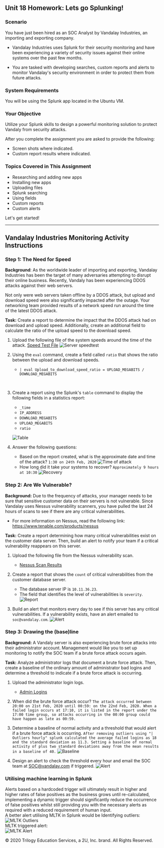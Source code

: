## Unit 18 Homework: Lets go Splunking!

### Scenario

You have just been hired as an SOC Analyst by Vandalay Industries, an importing and exporting company.
 
- Vandalay Industries uses Splunk for their security monitoring and have been experiencing a variety of security issues against their online systems over the past few months. 
 
- You are tasked with developing searches, custom reports and alerts to monitor Vandalay's security environment in order to protect them from future attacks.


### System Requirements 

You will be using the Splunk app located in the Ubuntu VM.


### Your Objective 

Utilize your Splunk skills to design a powerful monitoring solution to protect Vandaly from security attacks.

After you complete the assignment you are asked to provide the following:

- Screen shots where indicated.
- Custom report results where indicated.

### Topics Covered in This Assignment

- Researching and adding new apps
- Installing new apps
- Uploading files
- Splunk searching
- Using fields
- Custom reports
- Custom alerts

Let's get started!

---

## Vandalay Industries Monitoring Activity Instructions


### Step 1: The Need for Speed 

**Background**: As the worldwide leader of importing and exporting, Vandalay Industries has been the target of many adversaries attempting to disrupt their online business. Recently, Vandaly has been experiencing DDOS attacks against their web servers.

Not only were web servers taken offline by a DDOS attack, but upload and download speed were also significantly impacted after the outage. Your networking team provided results of a network speed run around the time of the latest DDOS attack.

**Task:** Create a report to determine the impact that the DDOS attack had on download and upload speed. Additionally, create an additional field to calculate the ratio of the upload speed to the download speed.


1.  Upload the following file of the system speeds around the time of the attack.
     [Speed Test File](Resources/server_speedtest.csv)
     ![Server speedtest](Images/1.1.Add-server-speedtest-csv.PNG)

2. Using the `eval` command, create a field called `ratio` that shows the ratio between the upload and download speeds.
   - `| eval Upload_to_download_speed_ratio = UPLOAD_MEGABITS / DOWNLOAD_MEGABITS`
  </br>
      
3. Create a report using the Splunk's `table` command to display the following fields in a statistics report:
    - `_time`
    - `IP_ADDRESS`
    - `DOWNLOAD_MEGABITS`
    - `UPLOAD_MEGABITS`
    - `ratio`
  
   ![Table](Images/1.3.Table.PNG)

4. Answer the following questions:

    - Based on the report created, what is the approximate date and time of the attack? `1:30 on 24th Feb, 2020`
  ![Time of attack](Images/1.4.Time-off-attack.PNG)
    - How long did it take your systems to recover? `Approximately 9 hours at 10:30`
    ![Recovery](Images/1.4.Recover.PNG)


### Step 2: Are We Vulnerable? 

**Background:**  Due to the frequency of attacks, your manager needs to be sure that sensitive customer data on their servers is not vulnerable. Since Vandalay uses Nessus vulnerability scanners, you have pulled the last 24 hours of scans to see if there are any critical vulnerabilities.

  - For more information on Nessus, read the following link: https://www.tenable.com/products/nessus

**Task:** Create a report determining how many critical vulnerabilities exist on the customer data server. Then, build an alert to notify your team if a critical vulnerability reappears on this server.

1. Upload the following file from the Nessus vulnerability scan.
   - [Nessus Scan Results](Resources/nessus_logs.csv)

2. Create a report that shows the `count` of critical vulnerabilities from the customer database server.
   - The database server IP is `10.11.36.23`.
   - The field that identifies the level of vulnerabilities is `severity`.
   ![Report](Images/2.2.Count-Report.PNG)
      
3. Build an alert that monitors every day to see if this server has any critical vulnerabilities. If a vulnerability exists, have an alert emailed to `soc@vandalay.com`.
   ![Alert](Images/2.3.Alert-critical-severity.PNG)



### Step 3: Drawing the (base)line

**Background:**  A Vandaly server is also experiencing brute force attacks into their administrator account. Management would like you to set up monitoring to notify the SOC team if a brute force attack occurs again.


**Task:** Analyze administrator logs that document a brute force attack. Then, create a baseline of the ordinary amount of administrator bad logins and determine a threshold to indicate if a brute force attack is occurring.

1. Upload the administrator login logs.
   - [Admin Logins](Resources/Administrator_logs.csv)

2. When did the brute force attack occur?
 `The attack occurred between 20:00 on 21st Feb, 2020 until 00:59: on the 22nd Feb, 2020. When a failed login occurs at 17:10, it is listed in the report under the 17:00 time group, so attacks occurring in the 00:00 group could have happen as late as 00:59.`

      
3. Determine a baseline of normal activity and a threshold that would alert if a brute force attack is occurring. `After removing outliers using "| Outliers hourly" splunk calculated the average failed logins as 18 and the standard deviation as 11.3. Setting a baseline of normal activity of plus two standard deviations away from the mean results in a baseline of 40.`
 ![Baseline](Images/3.3Baseline.PNG)

4. Design an alert to check the threshold every hour and email the SOC team at SOC@vandalay.com if triggered. 
   ![Alert](Images/3.4Splunk-alert.PNG)

### Utilising machine learning in Splunk
   Alerts based on a hardcoded trigger will ultimately result in higher and higher rates of false positives as the business grows until re-calculated, implementing a dynamic trigger should significantly reduce the occurrence of false positives whilst still providing you with the necessary alerts as required with a reduced requirement of human input. 
</br>   A better alert utilising MLTK in Splunk would be
Identifying outliers:
![MLTK Outliers](Images/3.3MLTK-Detect-Outliers.PNG)
</br>
MLTK triggered alert: </br>
![MLTK Alert](Images/3.4MLTK-Splunk-alert.PNG)

 


© 2020 Trilogy Education Services, a 2U, Inc. brand. All Rights Reserved.
